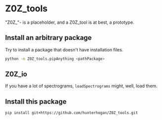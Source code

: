 # Z0Z_tools

"Z0Z_"- is a placeholder, and a Z0Z_tool is at best, a prototype.

## Install an arbitrary package

Try to install a package that doesn't have installation files.

```sh
python -m Z0Z_tools.pipAnything <pathPackage>
```

## Z0Z_io

If you have a lot of spectrograms, `loadSpectrograms` might, well, load them.

## Install this package

```sh
pip install git+https://github.com/hunterhogan/Z0Z_tools.git
```
